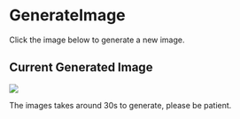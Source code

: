 # GenerateImage
Click the image below to generate a new image.
## Current Generated Image
[<img src='https://fileserver.matissetec.dev/output/similarImages/630649313860780043/6008634314/6008634314/png'>](https://github.com/MatissesProjects/GenerateImage/issues/new?title=Transform: )

The images takes around 30s to generate, please be patient.